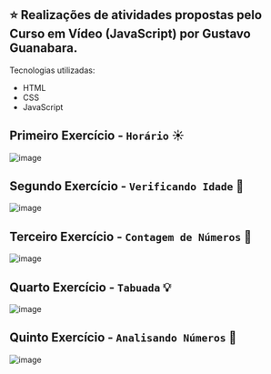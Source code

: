 ## ⭐ Realizações de atividades propostas pelo Curso em Vídeo (JavaScript) por Gustavo Guanabara.

Tecnologias utilizadas:

- HTML
- CSS
- JavaScript

## Primeiro Exercício - `Horário` ☀️

![image](https://github.com/user-attachments/assets/0fa10f2d-213d-417c-a322-f885d0d62362)

## Segundo Exercício - `Verificando Idade` 🧓
![image](https://github.com/user-attachments/assets/94ee8de8-883e-4999-ac49-3b64019712d6)


## Terceiro Exercício - `Contagem de Números` 🔢

![image](https://github.com/user-attachments/assets/3aca8fcb-080d-45dc-9477-47ae74c4b650)

## Quarto Exercício - `Tabuada` 💡

![image](https://github.com/user-attachments/assets/ab58247e-bb81-4500-a8c6-574d08231a50)


## Quinto Exercício - `Analisando Números` 🧠

![image](https://github.com/user-attachments/assets/481930f0-089b-4a37-b0a5-30eb99badb99)

